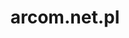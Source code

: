---
# GLOBAL 
layout: post
title: arcom.net.pl
seo_title:  SEO arcom.net.pl
seo_description: |-
  META arcom.net.pl
menu_title: arcom.net.pl
cta_title:
show_contact_in_footer: true

# CASESTUDY layout
intro: 
  title: Nowoczesny design i innowacyjny system widoku produktów
  content: |-
    Kompleksowa odpowiedź na oczekiwania użytkownika w zakresie systemów magazynowania i transportu. Doświadczenie wsparte nowoczesnymi technologiami. Innowacyjny sposób prezencji produktów z elementami animacji, prosty i charakterystyczny design, a przede wszystkim przyjazny i intuicyjny layout skierowany na użytkownika.
screens:
  mobile: /uploads/casestudy-arcom-net-pl-mobile.jpg
  desktop: /uploads/casestudy-arcom-net-pl-desktop.jpg
colors:
  main: "FAE129"
  devices_border: "FFF"
company: arcom.net.pl
company_logo: /uploads/logo-arcom.svg
testimonial_on_index: true
casestudy_on_index: true
cta: Przeczytaj o sukcesie
customer_opinion:
  person: Marcin Smulski
  position: Sales Manager
  photo: /uploads/marcin-smulski.jpg
  quotation: 
  quotation_small: |-
    Musimy załatwić. Komunikacja od samego początku przebiegała bardzo sprawnie. Nowoczesne i funkcjonalne rozwiązania zaproponowane przez Projets zostały dopasowane do naszych wszystkich oczekiwań.
  promoted: true

main_for_service: _services/ux-ui.md
---